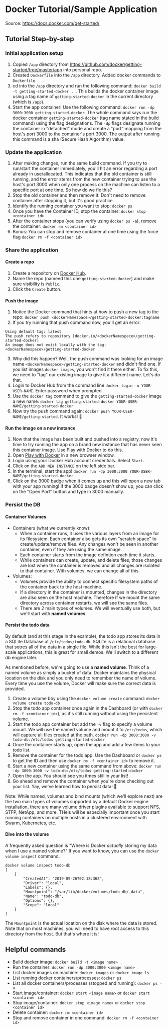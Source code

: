 # Docker Tutorial/Sample Application

Source: https://docs.docker.com/get-started/

## Tutorial Step-by-step
### Initial application setup
1. Copied `/app` directory from https://github.com/docker/getting-started/tree/master/app into personal repo.
1. Created `Dockerfile` into the `/app` directory. Added docker commands to `Dockerfile`.
1. cd into the `/app` directory and run the following command: `docker build -t getting-started-docker . `. This builds the docker container image using a tag name of `getting-started-docker` in the current directory (which is `/app`).
1. Start the app container! Use the following command: `docker run -dp 3000:3000 getting-started-docker`. The whole command says run the docker container `getting-started-docker` (tag name stated in the build command) using the flag designations. The `-dp` flags designate running the container in "detached" mode and create a "port" mapping from the host's port 3000 to the container's port 3000. The output after running this command is a sha (Secure Hash Algorithm) value.

### Update the application
1. After making changes, run the same build command. If you try to run/start the container immediately, you'll hit an error regarding a port already in use/allocated. This indicates that the old container is still running, and the error stems from the new container trying to use the host's port 3000 when only one process on the machine can listen to a specific port at one time. So how do we fix this?
1. Stop the old container and then remove it. Don't need to remove container after stopping it, but it's good practice.
1. Identify the running container you want to stop: `docker ps`
1. Once you have the Container ID, stop the container: `docker stop <container id>`
1. After the container stops (you can verify using `docker ps -a`), remove the container: `docker rm <container id>`
1. Bonus: You can stop and remove container at one time using the force flag `docker rm -f <container id>`

### Share the application
#### Create a repo
1. Create a repository on [Docker Hub](hub.docker.com).
1. Name the repo (nameed this one `getting-started-docker`) and make sure visibility is `Public`.
1. Click the `Create` button.
#### Push the image
1. Notice the Docker command that hints at how to push a new tag to the repo: `docker push <dockerNamespace>/getting-started-docker:tagname`
1. If you try running that push command now, you'll get an error: 
```
Using default tag: latest
The push refers to repository [docker.io/<dockerNamespace>/getting-started-docker]
An image does not exist locally with the tag: <dockerNamespace>/getting-started-docker
```
3. Why did this happen? Well, the push command was looking for an image name `<dockerNamespace>/getting-started-docker` and didn't find one. If you list images `docker images`, you won't find it there either. To fix this, we need to "tag" our existing image to give it a different name. Let's do that.
1. Login to Docker Hub from the command line `docker login -u YOUR-USER-NAME`. Enter password when prompted.
1. Use the `docker tag` command to give the `getting-started-docker` image a new name: `docker tag getting-started-docker YOUR-USER-NAME/getting-started-docker`
1. Now try the push command again: `docker push YOUR-USER-NAME/getting-started`. It works! 🎉
#### Run the image on a new instance
1. Now that the image has been built and pushed into a registry, now it's time to try running the app on a brand new instance that has never seen this container image. Use Play with Docker to do this.
1. Open [Play with Docker](https://labs.play-with-docker.com/) in a new browser window.
1. Login using your Docker Hub account credentials. Select `Start`.
1. Click on the `ADD NEW INSTANCE` on the left side bar.
1. In the terminal, start the app! `docker run -dp 3000:3000 YOUR-USER-NAME/getting-started-docker`
1. Click on the 3000 badge when it comes up and this will open a new tab with your app running! If the 3000 badge doesn't show up, you can click on the "Open Port" button and type in 3000 manually.

### Persist the DB
#### Container Volumes
- Containers (what we currently know):
  - When a container runs, it uses the various layers from an image for its filesystem. Each container also gets its own "scratch space" to create/update/remove files. Any changes won't be seen in another container, even if they are using the same image.
  - Each container starts from the image defintion each time it starts.
  - While containers can create, update, and delete files, those changes are lost when the container is removed and all changes are isolated to that container. With volumes, we can change all of this.
- Volumes:
  - Volumes provide the ability to connect specific filesystem paths of the container back to the host machine.
  - If a directory in the container is mounted, changes in the directory are also seen on the host machine. Therefore if we mount the same directory across container restarts, we will see the same files.
  - There are 2 main types of volumes. We will eventually use both, but we'll start with **named volumes**.
#### Persist the todo data
By default (and at this stage in the example), the todo app stores its data in a SQLite Database at `/etc/todos/todo.db`. SQLite is a relational database that sotres all of the data in a single file. While this isn't the best for large-scale applications, this is great for small demos. We'll switch to a different db engine later.

As mentioned before, we're going to use a **named volume**. Think of a named volume as simply a bucket of data. Docker maintains the physical location on the disk and you only need to remember the name of volume. Every time you use the volume, Docker will make sure the correct data is provided.

1. Create a volume bby using the `docker volume create` command: `docker volume create todo-db`
1. Stop the todo app container once again in the Dashboard (or with `docker rm -f <container id>`), as it's still running without using the persistent volume.
1. Start the todo app container but add the `-v` flag to specify a volume mount. We will use the named volume and mount it to `/etc/todos`, which will capture all files created at the path. `docker run -dp 3000:3000 -v todo-db:/etc/todos getting-started-docker`
1. Once the container starts up, open the app and add a few items to your todo list.
1. Remove the container for the todo app. Use the Dashboard or `docker ps` to get the ID and then use `docker rm -f <container id>` to remove it.
1. Start a new container using the same command from above: `docker run -dp 3000:3000 -v todo-db:/etc/todos getting-started-docker`
1. Open the app. You should see you itmes still in your list!
1. Go ahead and remove the container when you're done checking out your list. Yay, we've learned how to persist data! 🎉

Note: While named, volumes and bind mounts (which we'll explore next) are the two main types of volumes supported by a default Docker engine installation, there are many volume driver plugins available to support NFS, STFP, NetApp, and more. THeis will be especially important once you start running containers on multiple hosts in a clustered environment with Swarm, Kubernetes, etc.
#### Dive into the volume
A frequently asked question is "Where is Docker *actually* storing my data when I use a named volume?" If you want to know, you can use the `docker volume inspect` command.
```
docker volume inspect todo-db
[
    {
        "CreatedAt": "2019-09-26T02:18:36Z",
        "Driver": "local",
        "Labels": {},
        "Mountpoint": "/var/lib/docker/volumes/todo-db/_data",
        "Name": "todo-db",
        "Options": {},
        "Scope": "local"
    }
]
```
The `Mountpoint` is the actual location on the disk where the data is stored. Note that on most machines, you will need to have root access to this directory from the host. But that's where it is!



## Helpful commands
* Build docker image: `docker build -t <image name> .`
* Run the container: `docker run -dp 3000:3000 <image name>`
* List docker images on machine: `docker images` or `docker image ls`
* List running docker containers/processes: `docker ps`
* List all docker containers/processes (stopped and running): `docker ps -a`
* Start image/container: `docker start <image name>` or `docker start <container id>`
* Stop image/container: `docker stop <image name>` or `docker stop <container id>`
* Delete container: `docker rm <container id>`
* Stop and remove container in one command: `docker rm -f <container id>`